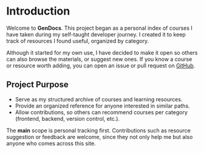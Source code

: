 # Introduction

Welcome to **GenDocs**.
This project began as a personal index of courses I have taken during my self-taught developer journey. I created it to keep track of resources I found useful, organized by category.

Although it started for my own use, I have decided to make it open so others can also browse the materials, or suggest new ones. If you know a course or resource worth adding, you can open an issue or pull request on [GitHub](https://github.com/Gentrit29/GenDocs).

## Project Purpose

- Serve as my structured archive of courses and learning resources.
- Provide an organized reference for anyone interested in similar paths.
- Allow contributions, so others can recommend courses per category (frontend, backend, version control, etc.).

The **main** scope is personal tracking first. Contributions such as resource suggestion or feedback are welcome, since they not only help me but also anyone who comes across this site.
